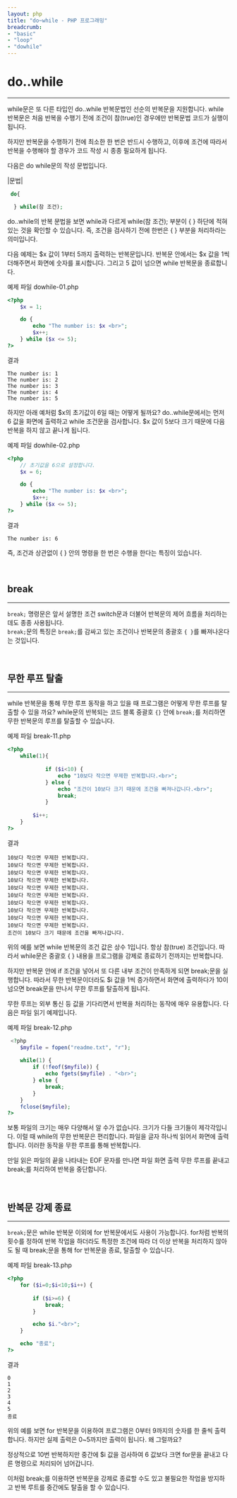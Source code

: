 ```yaml
---
layout: php
title: "do~while - PHP 프로그래밍"
breadcrumb:
- "basic"
- "loop"
- "dowhile"
---
```


# do..while
---
while문은 또 다른 타입인 do..while 반복문법인 선순의 반복문을 지원합니다. while 반복문은 처음 반복을 수행기 전에 조건이 참(true)인 경우에만 반복문법 코드가 실행이 됩니다.  

하지만 반복문을 수행하기 전에 최소한 한 번은 반드시 수행하고, 이후에 조건에 따라서 반복을 수행해야 할 경우가 코드 작성 시 종종 필요하게 됩니다.  

다음은 do while문의 작성 문법입니다.  

|문법|
```php
 do{

  } while(참 조건);
```

do..while의 반복 문법을 보면 while과 다르게 while(참 조건); 부분이 { } 하단에 적혀 있는 것을 확인할 수 있습니다. 즉, 조건을 검사하기 전에 한번은 { } 부분을 처리하라는 의미입니다.  

다음 예제는 $x 값이 1부터 5까지 출력하는 반복문입니다. 반복문 안에서는 $x 값을 1씩 더해주면서 화면에 숫자를 표시합니다. 그리고 5 값이 넘으면 while 반복문을 종료합니다.  

예제 파일 dowhile-01.php
```php
<?php
	$x = 1;

	do {
    	echo "The number is: $x <br>";
    	$x++;
	} while ($x <= 5);
?>
```

결과
```
The number is: 1
The number is: 2
The number is: 3
The number is: 4
The number is: 5
```

하지만 아래 예처럼 $x의 초기값이 6일 때는 어떻게 될까요? do..while문에서는 먼저 6 값을 화면에 출력하고 while 조건문을 검사합니다. $x 값이 5보다 크기 때문에 다음 반복을 하지 않고 끝나게 됩니다.  

예제 파일 dowhile-02.php
```php
<?php
	// 초기값을 6으로 설정합니다.
	$x = 6;

	do {
   		echo "The number is: $x <br>";
    	$x++;
	} while ($x <= 5);
?> 
```

결과
```
The number is: 6
```

즉, 조건과 상관없이 { } 안의 명령을 한 번은 수행을 한다는 특징이 있습니다.  

<br>

## break
---

`break;` 명령문은 앞서 설명한 조건 switch문과 더불어 반복문의 제어 흐름을 처리하는 데도 종종 사용됩니다.  
`break;`문의 특징은 `break;`를 감싸고 있는 조건이나 반복문의 중괄호 `{ }`를 빠져나온다는 것입니다.  

<br>

## 무한 루프 탈출
---

while 반복문을 통해 무한 루프 동작을 하고 있을 때 프로그램은 어떻게 무한 루프를 탈출할 수 있을 까요? while문의 반복되는 코드 블록 중괄호 `{}` 안에 `break;`를 처리하면 무한 반복문의 루프를 탈출할 수 있습니다.  

예제 파일 break-11.php
```php
<?php
	while(1){
    	
    		if ($i<10) {
      			echo "10보다 작으면 무제한 반복합니다.<br>";
    		} else {
      			echo "조건이 10보다 크기 때문에 조건을 빠져나갑니다.<br>";
      			break;
    		}
  		
  		$i++;
	}
?> 
```

결과
```
10보다 작으면 무제한 반복합니다.
10보다 작으면 무제한 반복합니다.
10보다 작으면 무제한 반복합니다.
10보다 작으면 무제한 반복합니다.
10보다 작으면 무제한 반복합니다.
10보다 작으면 무제한 반복합니다.
10보다 작으면 무제한 반복합니다.
10보다 작으면 무제한 반복합니다.
10보다 작으면 무제한 반복합니다.
10보다 작으면 무제한 반복합니다.
조건이 10보다 크기 때문에 조건을 빠져나갑니다.
```

위의 예를 보면 while 반복문의 조건 값은 상수 1입니다. 항상 참(true) 조건입니다. 따라서 while문은 중괄호 { } 내용을 프로그램을 강제로 종료하기 전까지는 반복합니다.  

하지만 반복문 안에 if 조건을 넣어서 또 다른 내부 조건이 만족하게 되면 break;문을 실행합니다. 따라서 무한 반복문이더라도 $i 값을 1씩 증가하면서 화면에 출력하다가 10이 넘으면 break문을 만나서 무한 루프를 탈출하게 됩니다.  

무한 루프는 외부 통신 등 값을 기다리면서 반복을 처리하는 동작에 매우 유용합니다. 다음은 파일 읽기 예제입니다.  

예제 파일 break-12.php
```php
 <?php
    $myfile = fopen("readme.txt", "r");
 
    while(1) {
        if (!feof($myfile)) {
            echo fgets($myfile) . "<br>";
        } else {
            break;
        }  
    }
    fclose($myfile);
?>
```

보통 파일의 크기는 매우 다양해서 알 수가 없습니다. 크기가 다들 크기들이 제각각입니다. 이럴 때 while의 무한 반복문은 편리합니다. 파일을 글자 하나씩 읽어서 화면에 출력합니다. 이러한 동작을 무한 루프를 통해 반복합니다.  

만일 읽은 파일의 끝을 나타내는 EOF 문자를 만나면 파일 화면 출력 무한 루프를 끝내고 break;를 처리하여 반복을 중단합니다.  

<br>

## 반복문 강제 종료
---
`break;`문은 while 반복문 이외에 for 반복문에서도 사용이 가능합니다. for처럼 반복의 횟수를 정하여 반복 작업을 하더라도 특정한 조건에 따라 더 이상 반복을 처리하지 않아도 될 때 break;문을 통해 for 반복문을 종료, 탈출할 수 있습니다.  

예제 파일 break-13.php
```php
<?php
	for ($i=0;$i<10;$i++) {
	
		if ($i>=6) {
			break;
		}

		echo $i."<br>";
	}

	echo "종료";
?>
```

결과
```
0
1
2
3
4
5
종료
```

위의 예를 보면 for 반복문을 이용하여 프로그램은 0부터 9까지의 숫자를 한 줄씩 출력합니다. 하지만 실제 출력은 0~5까지만 출력이 됩니다. 왜 그럴까요?  

정상적으로 10번 반복하지만 중간에 $i 값을 검사하여 6 값보다 크면 for문을 끝내고 다른 명령으로 처리되어 넘어갑니다.  

이처럼 break;를 이용하면 반복문을 강제로 종료할 수도 있고 불필요한 작업을 방지하고 반복 루트를 중간에도 탈출을 할 수 있습니다.  

<br><br>